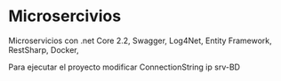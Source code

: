 # Microsercivios
Microservicios con .net Core 2.2,
Swagger,
Log4Net,
Entity Framework,
RestSharp,
Docker,

Para ejecutar el proyecto modificar ConnectionString ip srv-BD